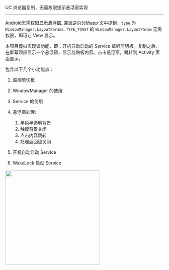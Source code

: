 UC 浏览器复制，无需权限提示悬浮窗实现

---

[Android无需权限显示悬浮窗, 兼谈逆向分析app](http://www.jianshu.com/p/167fd5f47d5c) 文中提到，`type` 为 `WindowManager.LayoutParams.TYPE_TOAST` 的 `WindowManager.LayoutParam` 无需权限，即可让 View 显示。

本项目模拟实现该功能，即：开机自动启动的 Service 监听剪切板。复制之后，在屏幕顶部显示一个悬浮窗，显示剪贴板内容。点击悬浮窗，跳转到 Activity 页面显示。

包含以下几个小功能点：

1.  监控剪切板
2.  WindowManager 的使用
3.  Service 的使用
4.  悬浮窗处理: 

    1.  黑色半透明背景
    2.  触摸背景关闭
    3.  点击内容跳转
    4.  处理返回键关闭

5.  开机自动启动 Service
6.  WakeLock 启动 Service


<div><img src='https://raw.githubusercontent.com/liaohuqiu/android-UCToast/master/art/uc-toast.gif' width="300px" style='border: #f1f1f1 solid 1px'/></div>